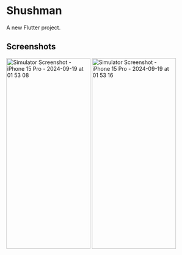 # Shushman

A new Flutter project.

## Screenshots
<img src="https://github.com/user-attachments/assets/6e47190d-cc15-4317-a390-300da46b585b" alt="Simulator Screenshot - iPhone 15 Pro - 2024-09-19 at 01 53 08" width="220" height="500">

<img src="https://github.com/user-attachments/assets/cc1d6a89-efa4-49c7-8f66-e26f9ea88514" alt="Simulator Screenshot - iPhone 15 Pro - 2024-09-19 at 01 53 16" width="220" height="500">

